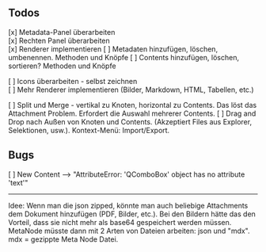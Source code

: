 ## Todos

[x] Metadata-Panel überarbeiten  
[x] Rechten Panel überarbeiten  
[x] Renderer implementieren 
[ ] Metadaten hinzufügen, löschen, umbenennen. Methoden und Knöpfe
[ ] Contents hinzufügen, löschen, sortieren? Methoden und Knöpfe

[ ] Icons überarbeiten - selbst zeichnen  
[ ] Mehr Renderer implementieren (Bilder, Markdown, HTML, Tabellen, etc.)

[ ] Split und Merge - vertikal zu Knoten, horizontal zu Contents. Das löst das Attachment Problem. Erfordert die Auswahl mehrerer Contents.
[ ] Drag and Drop nach Außen von Knoten und Contents. (Akzeptiert Files aus Explorer, Selektionen, usw.). Kontext-Menü: Import/Export.

## Bugs
[ ] New Content --> "AttributeError: 'QComboBox' object has no attribute 'text'"


---
Idee: Wenn man die json zipped, könnte man auch beliebige Attachments dem Dokument hinzufügen (PDF, Bilder, etc.). Bei den Bildern hätte das den Vorteil, dass sie nicht mehr als base64 gespeichert werden müssen. MetaNode müsste dann mit 2 Arten von Dateien arbeiten: json und "mdx". mdx = gezippte Meta Node Datei.